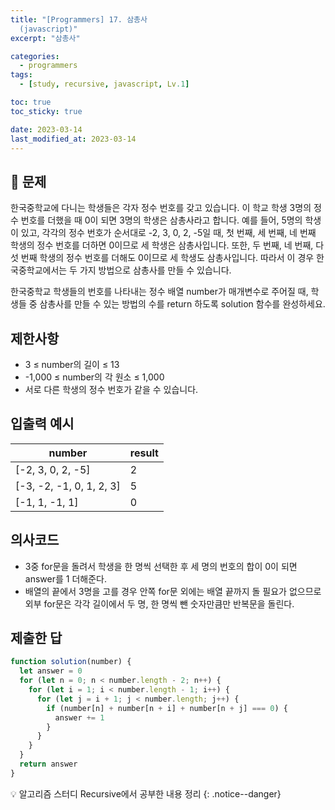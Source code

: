 ```yaml
---
title: "[Programmers] 17. 삼총사
  (javascript)"
excerpt: "삼총사"

categories:
  - programmers
tags:
  - [study, recursive, javascript, Lv.1]

toc: true
toc_sticky: true

date: 2023-03-14
last_modified_at: 2023-03-14
---
```


## 🤔 문제

한국중학교에 다니는 학생들은 각자 정수 번호를 갖고 있습니다. 이 학교 학생 3명의 정수 번호를 더했을 때 0이 되면 3명의 학생은 삼총사라고 합니다. 예를 들어, 5명의 학생이 있고, 각각의 정수 번호가 순서대로 -2, 3, 0, 2, -5일 때, 첫 번째, 세 번째, 네 번째 학생의 정수 번호를 더하면 0이므로 세 학생은 삼총사입니다. 또한, 두 번째, 네 번째, 다섯 번째 학생의 정수 번호를 더해도 0이므로 세 학생도 삼총사입니다. 따라서 이 경우 한국중학교에서는 두 가지 방법으로 삼총사를 만들 수 있습니다.

한국중학교 학생들의 번호를 나타내는 정수 배열 number가 매개변수로 주어질 때, 학생들 중 삼총사를 만들 수 있는 방법의 수를 return 하도록 solution 함수를 완성하세요.

## 제한사항

- 3 ≤ number의 길이 ≤ 13
- -1,000 ≤ number의 각 원소 ≤ 1,000
- 서로 다른 학생의 정수 번호가 같을 수 있습니다.

## 입출력 예시

| number                   | result |
| ------------------------ | ------ |
| [-2, 3, 0, 2, -5]        | 2      |
| [-3, -2, -1, 0, 1, 2, 3] | 5      |
| [-1, 1, -1, 1]           | 0      |

## 의사코드

- 3중 for문을 돌려서 학생을 한 명씩 선택한 후 세 명의 번호의 합이 0이 되면 answer를 1 더해준다.
- 배열의 끝에서 3명을 고를 경우 안쪽 for문 외에는 배열 끝까지 돌 필요가 없으므로 외부 for문은 각각 길이에서 두 명, 한 명씩 뺀 숫자만큼만 반복문을 돌린다.

## 제출한 답

```javascript
function solution(number) {
  let answer = 0
  for (let n = 0; n < number.length - 2; n++) {
    for (let i = 1; i < number.length - 1; i++) {
      for (let j = i + 1; j < number.length; j++) {
        if (number[n] + number[n + i] + number[n + j] === 0) {
          answer += 1
        }
      }
    }
  }
  return answer
}
```

💡 알고리즘 스터디 Recursive에서 공부한 내용 정리
{: .notice--danger}
